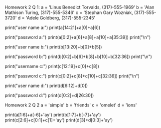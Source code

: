 Homework 2 Q 1:
a = 'Linus Benedict Torvalds, (317)-555-1969'
b = 'Alan Mathison Turing, (317)-555-5346'
c = 'Stephan Gary Wozniak, (317)-555-3720'
d = 'Adele Goldberg, (317)-555-2345'

print("user name a:")
print(a[14:21]+a[0]+a[6])

print("password a:")
print(a[0:2]+a[6]+a[8]+a[10]+a[35:39])
print("\n")

print("user name b:")
print(b[13:20]+b[0]+b[5])

print("password b:")
print(b[0:2]+b[6]+b[8]+b[10]+b[32:36])
print("\n")

print("username c:")
print(c[12:19]+c[0]+c[8])

print("password c:")
print(c[0:2]+c[8]+c[10]+c[32:36])
print("\n")

print("user name d:")
print(d[6:12]+d[0])

print("password d:")
print(d[0:2]+d[26:30])

Homework 2 Q 2
a = 'simple'
b = 'friends'
c = 'omelet'
d = 'ions'

print(a[1:6]+a[-6]+'ay')
print(b[1:7]+b[-7]+'ay')
print(c[2:6]+c[0:1]+c[1]+'ay')
print(d[3]+d[0:3]+'ay')
